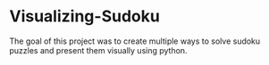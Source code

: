 # Visualizing-Sudoku
The goal of this project was to create multiple ways to solve sudoku puzzles and present them visually using python. 
